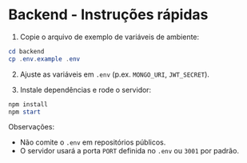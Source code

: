 # Backend - Instruções rápidas

1. Copie o arquivo de exemplo de variáveis de ambiente:

```powershell
cd backend
cp .env.example .env
```

2. Ajuste as variáveis em `.env` (p.ex. `MONGO_URI`, `JWT_SECRET`).

3. Instale dependências e rode o servidor:

```powershell
npm install
npm start
```

Observações:
- Não comite o `.env` em repositórios públicos.
- O servidor usará a porta `PORT` definida no `.env` ou `3001` por padrão.
